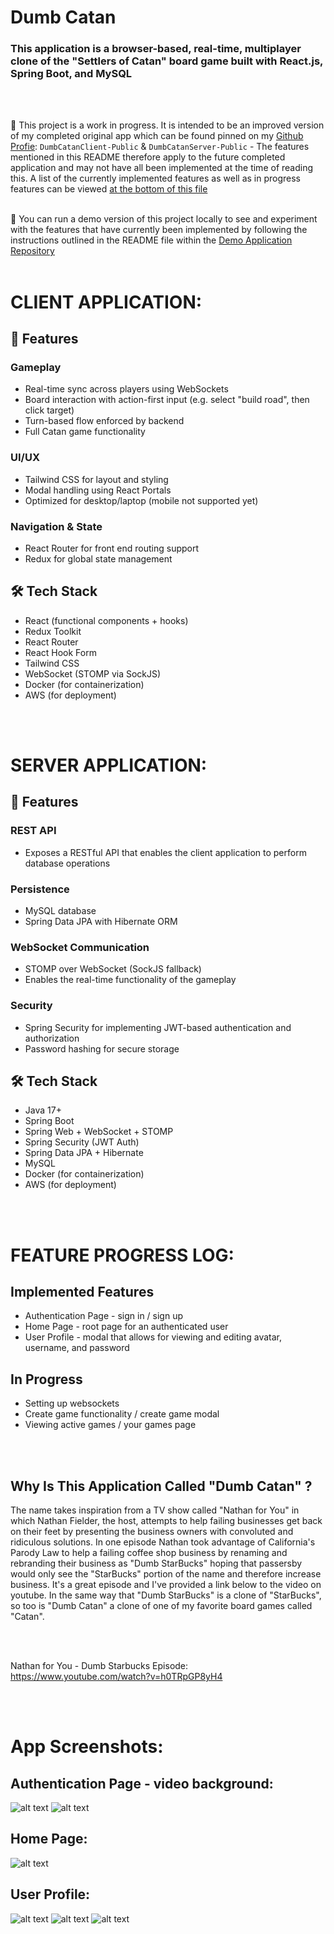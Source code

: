# Dumb Catan

### This application is a browser-based, real-time, multiplayer clone of the "Settlers of Catan" board game built with React.js, Spring Boot, and MySQL
<br></br>

🚧 This project is a work in progress. It is intended to be an improved version of my completed original app which can be found pinned on my [Github Profie](https://github.com/rmatusza): `DumbCatanClient-Public` & `DumbCatanServer-Public` - The features mentioned in this README therefore apply to the future completed application and may not have all been implemented at the time of reading this. A list of the currently implemented features as well as in progress features can be viewed [at the bottom of this file](#feature-progress-log)
<br></br>

🚀 You can run a demo version of this project locally to see and experiment with the features that have currently been implemented by following the instructions outlined in the README file within the [Demo Application Repository](https://github.com/rmatusza/dumbcatan-v2-demo)
<br></br>

# CLIENT APPLICATION:

## 🧩 Features

### Gameplay
- Real-time sync across players using WebSockets
- Board interaction with action-first input (e.g. select "build road", then click target)
- Turn-based flow enforced by backend
- Full Catan game functionality 

### UI/UX
- Tailwind CSS for layout and styling
- Modal handling using React Portals
- Optimized for desktop/laptop (mobile not supported yet)

### Navigation & State
- React Router for front end routing support
- Redux for global state management

## 🛠️ Tech Stack

- React (functional components + hooks)
- Redux Toolkit
- React Router
- React Hook Form
- Tailwind CSS
- WebSocket (STOMP via SockJS)
- Docker (for containerization)
- AWS (for deployment)

<br></br>

# SERVER APPLICATION: 

## 🧩 Features

### REST API
- Exposes a RESTful API that enables the client application to perform database operations

### Persistence
- MySQL database 
- Spring Data JPA with Hibernate ORM

### WebSocket Communication
- STOMP over WebSocket (SockJS fallback)
- Enables the real-time functionality of the gameplay

### Security
- Spring Security for implementing JWT-based authentication and authorization
- Password hashing for secure storage

## 🛠️ Tech Stack

- Java 17+
- Spring Boot
- Spring Web + WebSocket + STOMP
- Spring Security (JWT Auth)
- Spring Data JPA + Hibernate
- MySQL
- Docker (for containerization)
- AWS (for deployment)

<br></br>

# FEATURE PROGRESS LOG:

## Implemented Features
- Authentication Page - sign in / sign up
- Home Page - root page for an authenticated user
- User Profile - modal that allows for viewing and editing avatar, username, and password

## In Progress
- Setting up websockets
- Create game functionality / create game modal
- Viewing active games / your games page

<br></br>

## Why Is This Application Called "Dumb Catan" ?
The name takes inspiration from a TV show called "Nathan for You" in which Nathan Fielder, the host, attempts to help failing businesses get back on their feet by presenting the business owners with convoluted and ridiculous solutions. In one episode Nathan took advantage of California's Parody Law to help a failing coffee shop business by renaming and rebranding their business as "Dumb StarBucks" hoping that passersby would only see the "StarBucks" portion of the name and therefore increase business. It's a great episode and I've provided a link below to the video on youtube. In the same way that "Dumb StarBucks" is a clone of "StarBucks", so too is "Dumb Catan" a clone of one of my favorite board games called "Catan".

<br></br>

Nathan for You - Dumb Starbucks Episode: https://www.youtube.com/watch?v=h0TRpGP8yH4

<br></br>

# App Screenshots:

## Authentication Page - video background:
![alt text](./readme-media/authentication-1.png)
![alt text](./readme-media/authentication-2.png)

## Home Page:
![alt text](./readme-media/home-page.png)

## User Profile:
![alt text](./readme-media/user-profile-1.png)
![alt text](./readme-media/user-profile-2.png)
![alt text](./readme-media/user-profile-3.png)